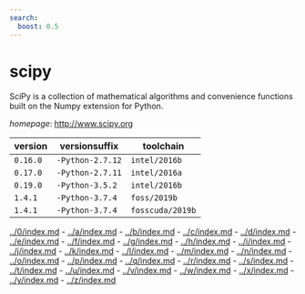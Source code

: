 ```yaml
---
search:
  boost: 0.5
---
```

# scipy

SciPy is a collection of mathematical algorithms and convenience  functions built on the Numpy extension for Python.

*homepage*: <http://www.scipy.org>

version | versionsuffix | toolchain
--------|---------------|----------
``0.16.0`` | ``-Python-2.7.12`` | ``intel/2016b``
``0.17.0`` | ``-Python-2.7.11`` | ``intel/2016a``
``0.19.0`` | ``-Python-3.5.2`` | ``intel/2016b``
``1.4.1`` | ``-Python-3.7.4`` | ``foss/2019b``
``1.4.1`` | ``-Python-3.7.4`` | ``fosscuda/2019b``

[../0/index.md](0) - [../a/index.md](a) - [../b/index.md](b) - [../c/index.md](c) - [../d/index.md](d) - [../e/index.md](e) - [../f/index.md](f) - [../g/index.md](g) - [../h/index.md](h) - [../i/index.md](i) - [../j/index.md](j) - [../k/index.md](k) - [../l/index.md](l) - [../m/index.md](m) - [../n/index.md](n) - [../o/index.md](o) - [../p/index.md](p) - [../q/index.md](q) - [../r/index.md](r) - [../s/index.md](s) - [../t/index.md](t) - [../u/index.md](u) - [../v/index.md](v) - [../w/index.md](w) - [../x/index.md](x) - [../y/index.md](y) - [../z/index.md](z)

